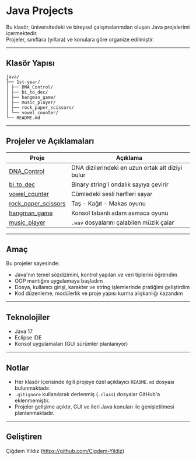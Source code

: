 # Java Projects

Bu klasör, üniversitedeki ve bireysel çalışmalarımdan oluşan Java projelerimi içermektedir.  
Projeler, sınıflara (yıllara) ve konulara göre organize edilmiştir.

---

## Klasör Yapısı

```
java/
├── 1st-year/
│ ├── DNA_Control/
│ ├── bi_to_dec/
│ ├── hangman_game/
│ ├── music_player/
│ ├── rock_paper_scissors/
│ └── vowel_counter/
└── README.md
```

---

## Projeler ve Açıklamaları

| Proje | Açıklama |
|-------|----------|
| [DNA_Control](1st-year/DNA_Control) | DNA dizilerindeki en uzun ortak alt diziyi bulur |
| [bi_to_dec](1st-year/bi_to_dec) | Binary string'i ondalık sayıya çevirir |
| [vowel_counter](1st-year/vowel_counter) | Cümledeki sesli harfleri sayar |
| [rock_paper_scissors](1st-year/rock_paper_scissors) | Taş - Kağıt - Makas oyunu |
| [hangman_game](1st-year/hangman_game) | Konsol tabanlı adam asmaca oyunu |
| [music_player](1st-year/music_player) | `.wav` dosyalarını çalabilen müzik çalar |

---

## Amaç

Bu projeler sayesinde:
- Java'nın temel sözdizimini, kontrol yapıları ve veri tiplerini öğrendim
- OOP mantığını uygulamaya başladım
- Dosya, kullanıcı girişi, karakter ve string işlemlerinde pratiğimi geliştirdim
- Kod düzenleme, modülerlik ve proje yapısı kurma alışkanlığı kazandım

---

## Teknolojiler

- Java 17
- Eclipse IDE
- Konsol uygulamaları (GUI sürümler planlanıyor)

---

## Notlar

- Her klasör içerisinde ilgili projeye özel açıklayıcı `README.md` dosyası bulunmaktadır.
- `.gitignore` kullanılarak derlenmiş (`.class`) dosyalar GitHub'a eklenmemiştir.
- Projeler gelişime açıktır, GUI ve ileri Java konuları ile genişletilmesi planlanmaktadır.

---

## Geliştiren

Çiğdem Yıldız (https://github.com/Cigdem-Yildiz)
